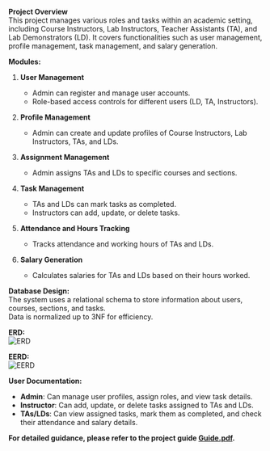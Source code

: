 **Project Overview**  
This project manages various roles and tasks within an academic setting, including Course Instructors, Lab Instructors, Teacher Assistants (TA), and Lab Demonstrators (LD). It covers functionalities such as user management, profile management, task management, and salary generation.

**Modules:**
1. **User Management**
   - Admin can register and manage user accounts.
   - Role-based access controls for different users (LD, TA, Instructors).
   
2. **Profile Management**
   - Admin can create and update profiles of Course Instructors, Lab Instructors, TAs, and LDs.

3. **Assignment Management**
   - Admin assigns TAs and LDs to specific courses and sections.

4. **Task Management**
   - TAs and LDs can mark tasks as completed.
   - Instructors can add, update, or delete tasks.

5. **Attendance and Hours Tracking**
   - Tracks attendance and working hours of TAs and LDs.

6. **Salary Generation**
   - Calculates salaries for TAs and LDs based on their hours worked.

**Database Design:**  
The system uses a relational schema to store information about users, courses, sections, and tasks.  
Data is normalized up to 3NF for efficiency.

**ERD:**  
![ERD](https://github.com/user-attachments/assets/6f1791aa-ca6c-4b7e-b70f-10646d1902ee)

**EERD:**  
![EERD](https://github.com/user-attachments/assets/b0ba857c-5b2c-4763-8066-274c759abf01)

**User Documentation:**  
- **Admin**: Can manage user profiles, assign roles, and view task details.
- **Instructor**: Can add, update, or delete tasks assigned to TAs and LDs.
- **TAs/LDs**: Can view assigned tasks, mark them as completed, and check their attendance and salary details.

**For detailed guidance, please refer to the project guide [Guide.pdf](Guide.pdf).**
